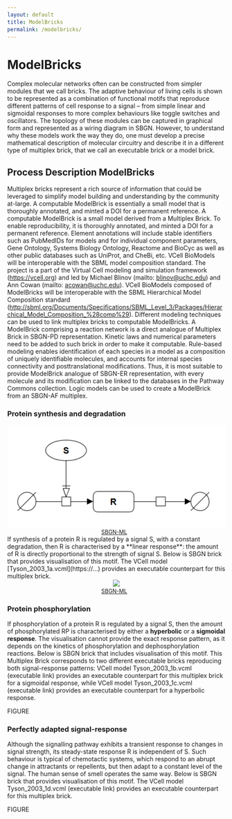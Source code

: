 ```yaml
---
layout: default
title: ModelBricks
permalink: /modelbricks/
---
```


# ModelBricks

Complex molecular networks often can be constructed from simpler modules that we call bricks. The adaptive behaviour of living cells is shown to be represented as a combination of functional motifs that reproduce different patterns of cell response to a signal – from simple linear and sigmoidal responses to more complex behaviours like toggle switches and oscillators. The topology of these modules can be captured in graphical form and represented as a wiring diagram in SBGN. However, to understand why these models work the way they do, one must develop a precise mathematical description of molecular circuitry and describe it in a different type of multiplex brick, that we call an executable brick or a model brick.

## Process Description ModelBricks

Multiplex bricks represent a rich source of information that could be leveraged to simplify model building and understanding by the community at-large. A computable ModelBrick is essentially a small model that is thoroughly annotated, and minted a DOI for a permanent reference. A computable ModelBrick is a small model derived from a Multiplex Brick. To enable reproducibility, it is thoroughly annotated, and minted a DOI for a permanent reference. Element annotations will include stable identifiers such as PubMedIDs for models and for individual component parameters, Gene Ontology, Systems Biology Ontology, Reactome and BioCyc as well as other public databases such as UniProt, and CheBi, etc. VCell BioModels will be interoperable with the SBML model composition standard. The project is a part of the Virtual Cell modeling and simulation framework (https://vcell.org) and led by Michael Blinov (mailto: blinov@uchc.edu) and Ann Cowan (mailto: acowan@uchc.edu). VCell BioModels composed of ModelBricks will be interoperable with the SBML Hierarchical Model Composition standard (http://sbml.org/Documents/Specifications/SBML_Level_3/Packages/Hierarchical_Model_Composition_%28comp%29). Different modeling techniques can be used to link multiplex bricks to computable ModelBricks. A ModelBrick comprising a reaction network is a direct analogue of Multiplex Brick in SBGN-PD representation. Kinetic laws and numerical parameters need to be added to such brick in order to make it computable. Rule-based modeling enables identification of each species in a model as a composition of uniquely identifiable molecules, and accounts for internal species connectivity and posttranslational modifications. Thus, it is most suitable to provide ModelBrick analogue of SBGN-ER representation, with every molecule and its modification can be linked to the databases in the Pathway Commons collection. Logic models can be used to create a ModelBrick from an SBGN-AF multiplex.

### Protein synthesis and degradation

 <div class="img" style="font-size:90%; text-align:center;"><img src="/images/modelbricks/LinearSBGN.PNG" /><br /><a href="/bricks/reaction/Reaction-PD01-IRR.sbgn">SBGN-ML</a> &ensp; </div>
If synthesis of a protein R is regulated by a signal S, with a constant degradation, then R is characterised by a **linear response**: the amount of R is directly proportional to the strength of signal S. Below is SBGN brick that provides visualisation of this motif. The VCell model [Tyson_2003_1a.vcml](https://...) provides an executable counterpart for this multiplex brick.

 <div class="img" style="font-size:90%; text-align:center;"><img src="../bricks/reaction/LinearSBGN.PNG" /><br /><a href="/bricks/reaction/Reaction-PD01-IRR.sbgn">SBGN-ML</a> &ensp; </div>

### Protein phosphorylation

If phosphorylation of a protein R is regulated by a signal S, then the amount of phosphorylated RP is characterised by either a **hyperbolic** or a **sigmoidal response**. The visualisation cannot provide the exact response pattern, as it depends on the kinetics of phosphorylation and dephosphorylation reactions. Below is SBGN brick that includes visualisation of this motif. This Multiplex Brick corresponds to two different executable bricks reproducing both signal-response patterns: VCell model Tyson_2003_1b.vcml (executable link) provides an executable counterpart for this multiplex brick for a sigmoidal response, while VCell model Tyson_2003_1c.vcml (executable link) provides an executable counterpart for a hyperbolic response.

FIGURE

### Perfectly adapted signal-response

Although the signalling pathway exhibits a transient response to changes in signal strength, its steady-state response R is independent of S. Such behaviour is typical of chemotactic systems, which respond to an abrupt change in attractants or repellents, but then adapt to a constant level of the signal. The human sense of smell operates the same way. Below is SBGN brick that provides visualisation of this motif. The VCell model Tyson_2003_1d.vcml (executable link) provides an executable counterpart for this multiplex brick.

FIGURE
